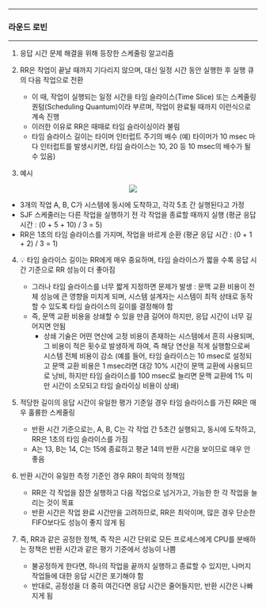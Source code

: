 -----
### 라운드 로빈
-----
1. 응답 시간 문제 해결을 위해 등장한 스케줄링 알고리즘
2. RR은 작업이 끝날 때까지 기다리지 않으며, 대신 일정 시간 동안 실행한 후 실행 큐의 다음 작업으로 전환
   - 이 때, 작업이 실행되는 일정 시간을 타임 슬라이스(Time Slice) 또는 스케줄링 퀀텀(Scheduling Quantum)이라 부르며, 작업이 완료될 때까지 이런식으로 계속 진행
   - 이러한 이유로 RR은 때때로 타임 슬라이싱이라 불림
   - 타임 슬라이스 길이는 타이머 인터럽트 주기의 배수 (예) 타이머가 10 msec 마다 인터럽트를 발생시키면, 타임 슬라이스는 10, 20 등 10 msec의 배수가 될 수 있음)

3. 예시
<div align="center">
<img src="https://github.com/user-attachments/assets/a10bf3c5-00c3-4ae0-aeb8-5a9739667b8a">
</div>

   - 3개의 작업 A, B, C가 시스템에 동시에 도착하고, 각각 5초 간 실행된다고 가정
   - SJF 스케줄러는 다른 작업을 실행하기 전 각 작업을 종료할 때까지 실행 (평균 응답 시간 : (0 + 5 + 10) / 3 = 5)
   - RR은 1초의 타임 슬라이스를 가지며, 작업을 바르게 순환 (평균 응답 시간 : (0 + 1 + 2) / 3 = 1)

4. 💡 타임 슬라이스 길이는 RR에게 매우 중요하며, 타임 슬라이스가 짧을 수록 응답 시간 기준으로 RR 성능이 더 좋아짐
   - 그러나 타임 슬라이스를 너무 짧게 지정하면 문제가 발생 : 문맥 교환 비용이 전체 성능에 큰 영향을 미치게 되며, 시스템 설계자는 시스템이 최적 상태로 동작할 수 있도록 타임 슬라이스의 길이를 결정해야 함
   - 즉, 문맥 교환 비용을 상쇄할 수 있을 만큼 길어야 하지만, 응답 시간이 너무 길어지면 안됨
     + 상쇄 기술은 어떤 연산에 고정 비용이 존재하는 시스템에서 흔히 사용되며, 그 비용이 적은 횟수로 발생하게 하여, 즉 해당 연산을 적게 실행함으로써 시스템 전체 비용이 감소 (예를 들어, 타임 슬라이스는 10 msec로 설정되고 문맥 교환 비용은 1 msec라면 대강 10% 시간이 문맥 교환에 사용되므로 낭비, 하지만 타임 슬라이스를 100 msec로 늘리면 문맥 교환에 1% 미만 시간이 소모되고 타임 슬라이싱 비용이 상쇄)

5. 적당한 길이의 응답 시간이 유일한 평가 기준일 경우 타임 슬라이스를 가진 RR은 매우 훌륭한 스케줄링
   - 반환 시간 기준으로는, A, B, C는 각 작업 간 5초간 실행되고, 동시에 도착하고, RR은 1초의 타임 슬라이스를 가짐
   - A는 13, B는 14, C는 15에 종료하고 평균 14의 반환 시간을 보이므로 매우 안 좋음

6. 반환 시간이 유일한 측정 기준인 경우 RR이 최악의 정책임
   - RR은 각 작업을 잠깐 실행하고 다음 작업으로 넘거가고, 가능한 한 각 작업을 늘리는 것이 목표
   - 반환 시간은 작업 완료 시간만을 고려하므로, RR은 최악이며, 많은 경우 단순한 FIFO보다도 성능이 좋지 않게 됨

7. 즉, RR과 같은 공정한 정책, 즉 작은 시간 단위로 모든 프로세스에게 CPU를 분배하는 정책은 반환 시간과 같은 평가 기준에서 성능이 나쁨
   - 불공정하게 한다면, 하나의 작업을 끝까지 실행하고 종료할 수 있지만, 나머지 작업들에 대한 응답 시간은 포기해야 함
   - 반대로, 공정성을 더 중히 여긴다면 응답 시간은 줄어들지만, 반환 시간은 나빠지게 됨
